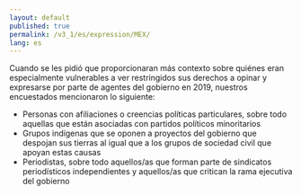 ```yaml
---
layout: default
published: true
permalink: /v3_1/es/expression/MEX/
lang: es
---
```


Cuando se les pidió que proporcionaran más contexto sobre quiénes eran especialmente vulnerables a ver restringidos sus derechos a opinar y expresarse por parte de agentes del gobierno en 2019, nuestros encuestados mencionaron lo siguiente:

- Personas con afiliaciones o creencias políticas particulares, sobre todo aquellas que están asociadas con partidos políticos minoritarios
- Grupos indígenas que se oponen a proyectos del gobierno que despojan sus tierras al igual que a los grupos de sociedad civil que apoyan estas causas
- Periodistas, sobre todo aquellos/as que forman parte de sindicatos periodísticos independientes y aquellos/as que critican la rama ejecutiva del gobierno



